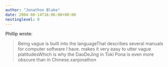 ```yaml
---
author: "Jonathon Blake"
date: 2004-08-14T16:06:00+00:00
nestinglevel: 0
---
```

Phillip wrote:

> Being vague is built into the languageThat describes several manuals for computer software I have.
>makes it very easy to utter vague platitudesWhich is why the DaoDeJing in Toki Pona is even more obscure than in Chinese.xanjonathon